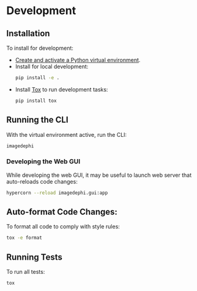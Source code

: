 # Development

## Installation
To install for development:
* [Create and activate a Python virtual environment](https://docs.python.org/3/library/venv.html).
* Install for local development:
    ```bash
    pip install -e .
    ```
* Install [Tox](https://tox.wiki/) to run development tasks:
    ```bash
    pip install tox
    ```

## Running the CLI
With the virtual environment active, run the CLI:
```bash
imagedephi
```

### Developing the Web GUI
While developing the web GUI, it may be useful to launch web server
that auto-reloads code changes:
```bash
hypercorn --reload imagedephi.gui:app
```

## Auto-format Code Changes:
To format all code to comply with style rules:
```bash
tox -e format
```

## Running Tests
To run all tests:
```bash
tox
```
